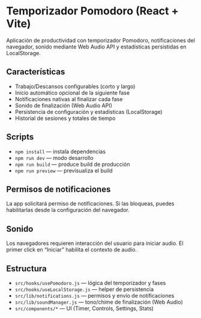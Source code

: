 # Temporizador Pomodoro (React + Vite)

Aplicación de productividad con temporizador Pomodoro, notificaciones del navegador, sonido mediante Web Audio API y estadísticas persistidas en LocalStorage.

## Características

- Trabajo/Descansos configurables (corto y largo)
- Inicio automático opcional de la siguiente fase
- Notificaciones nativas al finalizar cada fase
- Sonido de finalización (Web Audio API)
- Persistencia de configuración y estadísticas (LocalStorage)
- Historial de sesiones y totales de tiempo

## Scripts

- `npm install` — instala dependencias
- `npm run dev` — modo desarrollo
- `npm run build` — produce build de producción
- `npm run preview` — previsualiza el build

## Permisos de notificaciones

La app solicitará permiso de notificaciones. Si las bloqueas, puedes habilitarlas desde la configuración del navegador.

## Sonido

Los navegadores requieren interacción del usuario para iniciar audio. El primer click en “Iniciar” habilita el contexto de audio.

## Estructura

- `src/hooks/usePomodoro.js` — lógica del temporizador y fases
- `src/hooks/useLocalStorage.js` — helper de persistencia
- `src/lib/notifications.js` — permisos y envío de notificaciones
- `src/lib/soundManager.js` — tono/chime de finalización (Web Audio)
- `src/components/*` — UI (Timer, Controls, Settings, Stats)
